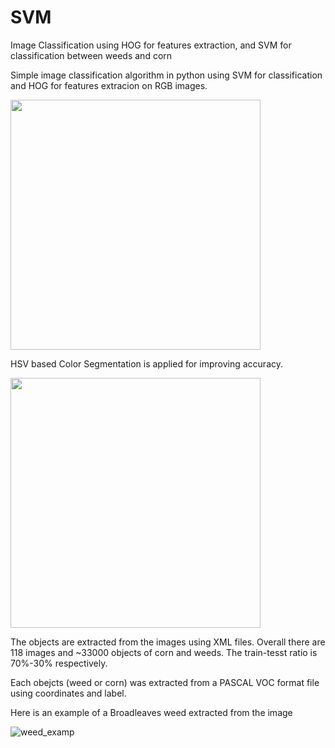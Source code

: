 # SVM
Image Classification using HOG for features extraction, and SVM for classification between weeds and corn

Simple image classification algorithm in python using SVM for classification and HOG for features extracion on RGB images.

<img src="https://user-images.githubusercontent.com/60111412/86513939-d3c9d800-be16-11ea-98cd-45971fd4b402.png" width="400"/>

HSV based Color Segmentation is applied for improving accuracy.

<img src="https://user-images.githubusercontent.com/60111412/86513940-d88e8c00-be16-11ea-94a1-afba6c4ec347.png" width="400"/>

The objects are extracted from the images using XML files. Overall there are 118 images and ~33000 objects of corn and weeds.
The train-tesst ratio is 70%-30% respectively.

Each obejcts (weed or corn) was extracted from a PASCAL VOC format file using coordinates and label.

Here is an example of a Broadleaves weed extracted from the image 

![weed_examp](https://user-images.githubusercontent.com/60111412/88196627-16c6e080-cc4a-11ea-8095-7ca2e53f5e84.png)



